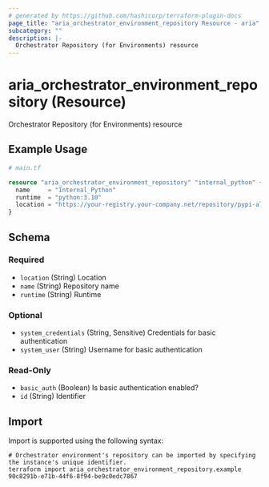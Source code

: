 ```yaml
---
# generated by https://github.com/hashicorp/terraform-plugin-docs
page_title: "aria_orchestrator_environment_repository Resource - aria"
subcategory: ""
description: |-
  Orchestrator Repository (for Environments) resource
---
```


# aria_orchestrator_environment_repository (Resource)

Orchestrator Repository (for Environments) resource

## Example Usage

```terraform
# main.tf

resource "aria_orchestrator_environment_repository" "internal_python" {
  name     = "Internal_Python"
  runtime  = "python:3.10"
  location = "https://your-registry.your-company.net/repository/pypi-all/simple"
}
```

<!-- schema generated by tfplugindocs -->
## Schema

### Required

- `location` (String) Location
- `name` (String) Repository name
- `runtime` (String) Runtime

### Optional

- `system_credentials` (String, Sensitive) Credentials for basic authentication
- `system_user` (String) Username for basic authentication

### Read-Only

- `basic_auth` (Boolean) Is basic authentication enabled?
- `id` (String) Identifier

## Import

Import is supported using the following syntax:

```shell
# Orchestrator environment's repository can be imported by specifying the instance's unique identifier.
terraform import aria_orchestrator_environment_repository.example 90c8291b-e71b-44f6-8f94-be9c0edc7867
```
